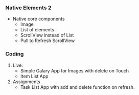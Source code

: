 ### Native Elements 2

- Native core components
  - Image
  - List of elements
  - ScrollView instead of List
  - Pull to Refresh ScrollView

### Coding

1. Live:
   - Simple Galary App for Images with delete on Touch
   - Item List App
2. Assignments
   - Task List App with add and delete function on refresh.
